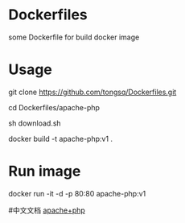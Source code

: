 # Dockerfiles
some Dockerfile for build docker image

# Usage
git clone https://github.com/tongsq/Dockerfiles.git

cd Dockerfiles/apache-php

sh download.sh

docker build -t apache-php:v1 .

# Run image
docker run -it -d -p 80:80 apache-php:v1

#中文文档
[apache+php](http://www.jianshu.com/p/2fb677037844)


